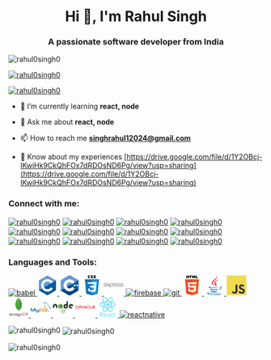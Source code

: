 <h1 align="center">Hi 👋, I'm Rahul Singh</h1>
<h3 align="center">A passionate software developer from India</h3>

<p align="left"> <img src="https://komarev.com/ghpvc/?username=rahul0singh0&label=Profile%20views&color=0e75b6&style=flat" alt="rahul0singh0" /> </p>

<p align="left"> <a href="https://github.com/ryo-ma/github-profile-trophy"><img src="https://github-profile-trophy.vercel.app/?username=rahul0singh0" alt="rahul0singh0" /></a> </p>

<p align="left"> <a href="https://twitter.com/rahul0singh0" target="blank"><img src="https://img.shields.io/twitter/follow/rahul0singh0?logo=twitter&style=for-the-badge" alt="rahul0singh0" /></a> </p>

- 🌱 I’m currently learning **react, node**

- 💬 Ask me about **react, node**

- 📫 How to reach me **singhrahul12024@gmail.com**

- 📄 Know about my experiences [https://drive.google.com/file/d/1Y2OBcj-lKwiHk9CkQhFOx7dRDOsND6Pg/view?usp=sharing](https://drive.google.com/file/d/1Y2OBcj-lKwiHk9CkQhFOx7dRDOsND6Pg/view?usp=sharing)

<h3 align="left">Connect with me:</h3>
<p align="left">
<a href="https://codepen.io/rahul0singh0" target="blank"><img align="center" src="https://raw.githubusercontent.com/rahuldkjain/github-profile-readme-generator/master/src/images/icons/Social/codepen.svg" alt="rahul0singh0" height="30" width="40" /></a>
<a href="https://twitter.com/rahul0singh0" target="blank"><img align="center" src="https://raw.githubusercontent.com/rahuldkjain/github-profile-readme-generator/master/src/images/icons/Social/twitter.svg" alt="rahul0singh0" height="30" width="40" /></a>
<a href="https://linkedin.com/in/rahul0singh0" target="blank"><img align="center" src="https://raw.githubusercontent.com/rahuldkjain/github-profile-readme-generator/master/src/images/icons/Social/linked-in-alt.svg" alt="rahul0singh0" height="30" width="40" /></a>
<a href="https://fb.com/rahul0singh0" target="blank"><img align="center" src="https://raw.githubusercontent.com/rahuldkjain/github-profile-readme-generator/master/src/images/icons/Social/facebook.svg" alt="rahul0singh0" height="30" width="40" /></a>
<a href="https://instagram.com/rahul0singh0" target="blank"><img align="center" src="https://raw.githubusercontent.com/rahuldkjain/github-profile-readme-generator/master/src/images/icons/Social/instagram.svg" alt="rahul0singh0" height="30" width="40" /></a>
<a href="https://www.codechef.com/users/rahul0singh0" target="blank"><img align="center" src="https://cdn.jsdelivr.net/npm/simple-icons@3.1.0/icons/codechef.svg" alt="rahul0singh0" height="30" width="40" /></a>
<a href="https://www.hackerrank.com/rahul0singh0" target="blank"><img align="center" src="https://raw.githubusercontent.com/rahuldkjain/github-profile-readme-generator/master/src/images/icons/Social/hackerrank.svg" alt="rahul0singh0" height="30" width="40" /></a>
<a href="https://codeforces.com/profile/rahul0singh0" target="blank"><img align="center" src="https://raw.githubusercontent.com/rahuldkjain/github-profile-readme-generator/master/src/images/icons/Social/codeforces.svg" alt="rahul0singh0" height="30" width="40" /></a>
<a href="https://www.leetcode.com/rahul0singh0" target="blank"><img align="center" src="https://raw.githubusercontent.com/rahuldkjain/github-profile-readme-generator/master/src/images/icons/Social/leet-code.svg" alt="rahul0singh0" height="30" width="40" /></a>
<a href="https://www.hackerearth.com/rahul0singh0" target="blank"><img align="center" src="https://raw.githubusercontent.com/rahuldkjain/github-profile-readme-generator/master/src/images/icons/Social/hackerearth.svg" alt="rahul0singh0" height="30" width="40" /></a>
<a href="https://auth.geeksforgeeks.org/user/rahul0singh0" target="blank"><img align="center" src="https://raw.githubusercontent.com/rahuldkjain/github-profile-readme-generator/master/src/images/icons/Social/geeks-for-geeks.svg" alt="rahul0singh0" height="30" width="40" /></a>
<a href="https://discord.gg/rahul0singh0" target="blank"><img align="center" src="https://raw.githubusercontent.com/rahuldkjain/github-profile-readme-generator/master/src/images/icons/Social/discord.svg" alt="rahul0singh0" height="30" width="40" /></a>
</p>

<h3 align="left">Languages and Tools:</h3>
<p align="left"> <a href="https://babeljs.io/" target="_blank" rel="noreferrer"> <img src="https://www.vectorlogo.zone/logos/babeljs/babeljs-icon.svg" alt="babel" width="40" height="40"/> </a> <a href="https://www.cprogramming.com/" target="_blank" rel="noreferrer"> <img src="https://raw.githubusercontent.com/devicons/devicon/master/icons/c/c-original.svg" alt="c" width="40" height="40"/> </a> <a href="https://cplusplus.com/" target="_blank" rel="noreferrer"> <img src="https://raw.githubusercontent.com/devicons/devicon/master/icons/cplusplus/cplusplus-original.svg" alt="cplusplus" width="40" height="40"/> </a> <a href="https://www.w3schools.com/css/" target="_blank" rel="noreferrer"> <img src="https://raw.githubusercontent.com/devicons/devicon/master/icons/css3/css3-original-wordmark.svg" alt="css3" width="40" height="40"/> </a> <a href="https://expressjs.com" target="_blank" rel="noreferrer"> <img src="https://raw.githubusercontent.com/devicons/devicon/master/icons/express/express-original-wordmark.svg" alt="express" width="40" height="40"/> </a> <a href="https://firebase.google.com/" target="_blank" rel="noreferrer"> <img src="https://www.vectorlogo.zone/logos/firebase/firebase-icon.svg" alt="firebase" width="40" height="40"/> </a> <a href="https://git-scm.com/" target="_blank" rel="noreferrer"> <img src="https://www.vectorlogo.zone/logos/git-scm/git-scm-icon.svg" alt="git" width="40" height="40"/> </a> <a href="https://www.w3.org/html/" target="_blank" rel="noreferrer"> <img src="https://raw.githubusercontent.com/devicons/devicon/master/icons/html5/html5-original-wordmark.svg" alt="html5" width="40" height="40"/> </a> <a href="https://www.java.com" target="_blank" rel="noreferrer"> <img src="https://raw.githubusercontent.com/devicons/devicon/master/icons/java/java-original.svg" alt="java" width="40" height="40"/> </a> <a href="https://developer.mozilla.org/en-US/docs/Web/JavaScript" target="_blank" rel="noreferrer"> <img src="https://raw.githubusercontent.com/devicons/devicon/master/icons/javascript/javascript-original.svg" alt="javascript" width="40" height="40"/> </a> <a href="https://www.mongodb.com/" target="_blank" rel="noreferrer"> <img src="https://raw.githubusercontent.com/devicons/devicon/master/icons/mongodb/mongodb-original-wordmark.svg" alt="mongodb" width="40" height="40"/> </a> <a href="https://www.mysql.com/" target="_blank" rel="noreferrer"> <img src="https://raw.githubusercontent.com/devicons/devicon/master/icons/mysql/mysql-original-wordmark.svg" alt="mysql" width="40" height="40"/> </a> <a href="https://nodejs.org" target="_blank" rel="noreferrer"> <img src="https://raw.githubusercontent.com/devicons/devicon/master/icons/nodejs/nodejs-original-wordmark.svg" alt="nodejs" width="40" height="40"/> </a> <a href="https://www.oracle.com/" target="_blank" rel="noreferrer"> <img src="https://raw.githubusercontent.com/devicons/devicon/master/icons/oracle/oracle-original.svg" alt="oracle" width="40" height="40"/> </a> <a href="https://reactjs.org/" target="_blank" rel="noreferrer"> <img src="https://raw.githubusercontent.com/devicons/devicon/master/icons/react/react-original-wordmark.svg" alt="react" width="40" height="40"/> </a> <a href="https://reactnative.dev/" target="_blank" rel="noreferrer"> <img src="https://reactnative.dev/img/header_logo.svg" alt="reactnative" width="40" height="40"/> </a> </p>

<p><img align="left" src="https://github-readme-stats.vercel.app/api/top-langs?username=rahul0singh0&show_icons=true&locale=en&layout=compact" alt="rahul0singh0" /></p>

<p>&nbsp;<img align="center" src="https://github-readme-stats.vercel.app/api?username=rahul0singh0&show_icons=true&locale=en" alt="rahul0singh0" /></p>

<p><img align="center" src="https://github-readme-streak-stats.herokuapp.com/?user=rahul0singh0&" alt="rahul0singh0" /></p>
